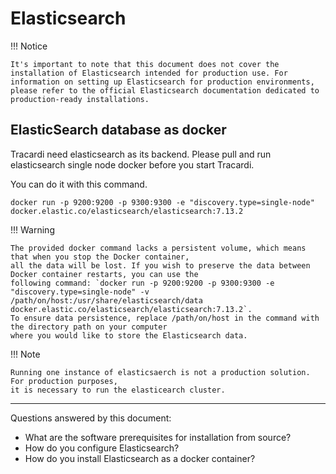 # Elasticsearch

!!! Notice

    It's important to note that this document does not cover the installation of Elasticsearch intended for production use. For information on setting up Elasticsearch for production environments, please refer to the official Elasticsearch documentation dedicated to production-ready installations.

## ElasticSearch database as docker

Tracardi need elasticsearch as its backend. Please pull and run elasticsearch single node docker before you start
Tracardi.

You can do it with this command.

```
docker run -p 9200:9200 -p 9300:9300 -e "discovery.type=single-node" docker.elastic.co/elasticsearch/elasticsearch:7.13.2
```

!!! Warning

    The provided docker command lacks a persistent volume, which means that when you stop the Docker container, 
    all the data will be lost. If you wish to preserve the data between Docker container restarts, you can use the 
    following command: `docker run -p 9200:9200 -p 9300:9300 -e "discovery.type=single-node" -v /path/on/host:/usr/share/elasticsearch/data docker.elastic.co/elasticsearch/elasticsearch:7.13.2`. 
    To ensure data persistence, replace /path/on/host in the command with the directory path on your computer 
    where you would like to store the Elasticsearch data.

!!! Note

    Running one instance of elasticsaerch is not a production solution. For production purposes, 
    it is necessary to run the elasticearch cluster. 

---
Questions answered by this document:

* What are the software prerequisites for installation from source?
* How do you configure Elasticsearch?
* How do you install Elasticsearch as a docker container?